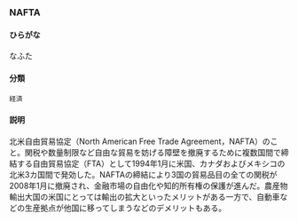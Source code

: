 <div style="display:none;">

## [あ行](securities-terms?id=あ行)
## [か行](securities-terms?id=か行)
## [さ行](securities-terms?id=さ行)
## [た行](securities-terms?id=た行)
## [な行](securities-terms?id=な行)
## [は行](securities-terms?id=は行)
## [ま行](securities-terms?id=ま行)
## [や行](securities-terms?id=や行)
## [ら行](securities-terms?id=ら行)
## [わ行](securities-terms?id=わ行)
## [英数字・記号](securities-terms?id=英数字・記号)

</div>

### NAFTA

#### ひらがな

なふた

#### 分類

`経済`

#### 説明

北米自由貿易協定（North American Free Trade Agreement，NAFTA）のこと。関税や数量制限など自由な貿易を妨げる障壁を撤廃するために複数国間で締結する自由貿易協定（FTA）として1994年1月に米国、カナダおよびメキシコの北米3カ国間で発効した。NAFTAの締結により3国の貿易品目の全ての関税が2008年1月に撤廃され、金融市場の自由化や知的所有権の保護が進んだ。農産物輸出大国の米国にとっては輸出の拡大といったメリットがある一方で、自動車などの生産拠点が他国に移ってしまうなどのデメリットもある。

